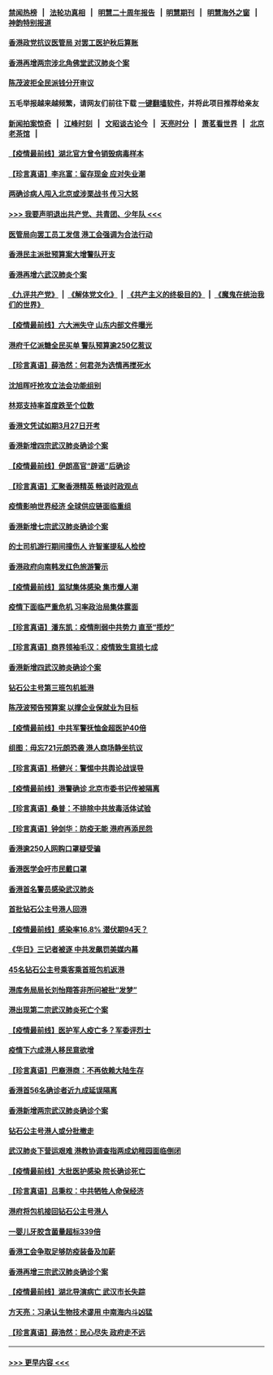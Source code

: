 #### [禁闻热榜](热点新闻.md?=0)  &nbsp;&nbsp;|&nbsp;&nbsp; [法轮功真相](https://github.com/gfw-breaker/truth/blob/master/README.md?=0) &nbsp;&nbsp;|&nbsp;&nbsp; [明慧二十周年报告](https://github.com/gfw-breaker/mh-reports/blob/master/README.md?=0) &nbsp;&nbsp;|&nbsp;&nbsp;[明慧期刊](https://github.com/gfw-breaker/mh-qikan) &nbsp;&nbsp;|&nbsp;&nbsp; [明慧海外之窗](https://github.com/gfw-breaker/mh-news/blob/master/README.md?=0) &nbsp;&nbsp;|&nbsp;&nbsp; [神韵特别报道](https://github.com/gfw-breaker/mh-news/blob/master/shenyun.md?=0)
#### [香港政党抗议医管局 对罢工医护秋后算账](../pages/nsc415/n11901746.md?t=02281132) 
#### [香港再增两宗涉北角佛堂武汉肺炎个案](../pages/nsc415/n11901737.md?t=02281132) 
#### [陈茂波拒全民派钱分开审议](../pages/nsc415/n11901672.md?t=02281132) 
#### 五毛举报越来越频繁，请网友们前往下载 [一键翻墙软件](https://github.com/gfw-breaker/ssr-accounts)，并将此项目推荐给亲友
#### [新闻拍案惊奇](https://github.com/gfw-breaker/banned-news/blob/master/pages/link4.md) &nbsp;&nbsp;|&nbsp;&nbsp; [江峰时刻](https://github.com/gfw-breaker/banned-news/blob/master/pages/link4.md) &nbsp;&nbsp;|&nbsp;&nbsp; [文昭谈古论今](https://github.com/gfw-breaker/banned-news/blob/master/pages/link4.md) &nbsp;&nbsp;|&nbsp;&nbsp; [天亮时分](https://github.com/gfw-breaker/banned-news/blob/master/pages/link4.md) &nbsp;&nbsp;|&nbsp;&nbsp; [萧茗看世界](https://github.com/gfw-breaker/banned-news/blob/master/pages/link4.md) &nbsp;&nbsp;|&nbsp;&nbsp; [北京老茶馆](https://github.com/gfw-breaker/banned-news/blob/master/pages/link4.md) &nbsp;&nbsp;|&nbsp;&nbsp; 
#### [【疫情最前线】湖北官方曾令销毁病毒样本](../pages/nsc415/n11901518.md?t=02281132) 
#### [【珍言真语】李兆富：留存现金 应对失业潮](../pages/nsc415/n11901448.md?t=02281132) 
#### [两确诊病人闯入北京或涉栗战书 传习大怒](../pages/nsc415/n11901180.md?t=02281132) 
#### [>>> 我要声明退出共产党、共青团、少年队 <<<](https://github.com/begood0513/goodnews/blob/master/quit/letter.md) 
#### [医管局向罢工员工发信 港工会强调为合法行动](../pages/nsc415/n11898870.md?t=02281132) 
#### [香港民主派批预算案大增警队开支](../pages/nsc415/n11898813.md?t=02281132) 
#### [香港再增六武汉肺炎个案](../pages/nsc415/n11898843.md?t=02281132) 
#### [《九评共产党》](https://github.com/begood0513/9ping.md/blob/master/README.md) &nbsp;|&nbsp; [《解体党文化》](../../../../jtdwh.md/blob/master/README.md)  &nbsp;|&nbsp; [《共产主义的终极目的》](../../../../gczydzjmd.md/blob/master/README.md) &nbsp;|&nbsp; [《魔鬼在统治我们的世界》](../../../../mgztzwmdsj.md/blob/master/README.md) 
#### [【疫情最前线】六大洲失守 山东内部文件曝光](../pages/nsc415/n11898455.md?t=02281132) 
#### [港府千亿派糖全民买单 警队预算逾250亿惹议](../pages/nsc415/n11898608.md?t=02281132) 
#### [【珍言真语】薛浩然：何君尧为选情再搅死水](../pages/nsc415/n11898269.md?t=02281132) 
#### [沈旭晖吁抢攻立法会功能组别](../pages/nsc415/n11896084.md?t=02281132) 
#### [林郑支持率首度跌至个位数](../pages/nsc415/n11896058.md?t=02281132) 
#### [香港文凭试如期3月27日开考](../pages/nsc415/n11896055.md?t=02281132) 
#### [香港新增四宗武汉肺炎确诊个案](../pages/nsc415/n11896040.md?t=02281132) 
#### [【疫情最前线】伊朗高官“辟谣”后确诊](../pages/nsc415/n11895902.md?t=02281132) 
#### [【珍言真语】汇聚香港精英 畅谈时政观点](../pages/nsc415/n11895733.md?t=02281132) 
#### [疫情影响世界经济 全球供应链面临重组](../pages/nsc415/n11895634.md?t=02281132) 
#### [香港新增七宗武汉肺炎确诊个案](../pages/nsc415/n11893498.md?t=02281132) 
#### [的士司机游行期间撞伤人 许智峯提私人检控](../pages/nsc415/n11893483.md?t=02281132) 
#### [香港政府向南韩发红色旅游警示](../pages/nsc415/n11893398.md?t=02281132) 
#### [【疫情最前线】监狱集体感染 集市爆人潮](../pages/nsc415/n11893181.md?t=02281132) 
#### [疫情下面临严重危机  习率政治局集体露面](../pages/nsc415/n11893305.md?t=02281132) 
#### [【珍言真语】潘东凯：疫情削弱中共势力 直至“揽炒”](../pages/nsc415/n11892866.md?t=02281132) 
#### [【珍言真语】商界领袖毛汉：疫情致生意损七成](../pages/nsc415/n11890348.md?t=02281132) 
#### [香港新增四武汉肺炎确诊个案](../pages/nsc415/n11890610.md?t=02281132) 
#### [钻石公主号第三班包机抵港](../pages/nsc415/n11890645.md?t=02281132) 
#### [陈茂波预告预算案 以撑企业保就业为目标](../pages/nsc415/n11890574.md?t=02281132) 
#### [【疫情最前线】中共军警抚恤金超医护40倍](../pages/nsc415/n11890458.md?t=02281132) 
#### [组图：毋忘721元朗恐袭 港人商场静坐抗议](../pages/nsc415/n11876882.md?t=02281132) 
#### [【珍言真语】杨健兴：警惕中共舆论战误导](../pages/nsc415/n11888131.md?t=02281132) 
#### [【疫情最前线】港警确诊 北京市委书记传被隔离](../pages/nsc415/n11886872.md?t=02281132) 
#### [【珍言真语】桑普：不排除中共放毒活体试验](../pages/nsc415/n11886832.md?t=02281132) 
#### [【珍言真语】钟剑华：防疫无能 港府再添民怨](../pages/nsc415/n11884504.md?t=02281132) 
#### [香港逾250人网购口罩疑受骗](../pages/nsc415/n11884388.md?t=02281132) 
#### [香港医学会吁市民戴口罩](../pages/nsc415/n11884367.md?t=02281132) 
#### [香港首名警员感染武汉肺炎](../pages/nsc415/n11884357.md?t=02281132) 
#### [首批钻石公主号港人回港](../pages/nsc415/n11884333.md?t=02281132) 
#### [【疫情最前线】感染率16.8% 潜伏期94天？](../pages/nsc415/n11884256.md?t=02281132) 
#### [《华日》三记者被逐 中共发飙罚美媒内幕](../pages/nsc415/n11884184.md?t=02281132) 
#### [45名钻石公主号乘客乘首班包机返港](../pages/nsc415/n11881770.md?t=02281132) 
#### [港库务局局长刘怡翔答非所问被批“发梦”](../pages/nsc415/n11881752.md?t=02281132) 
#### [港出现第二宗武汉肺炎死亡个案](../pages/nsc415/n11881736.md?t=02281132) 
#### [【疫情最前线】医护军人疫亡多？军委评烈士](../pages/nsc415/n11881655.md?t=02281132) 
#### [疫情下六成港人移民意欲增](../pages/nsc415/n11881699.md?t=02281132) 
#### [【珍言真语】巴裔港商：不再依赖大陆生存](../pages/nsc415/n11881126.md?t=02281132) 
#### [香港首56名确诊者近九成延误隔离](../pages/nsc415/n11879079.md?t=02281132) 
#### [香港新增两宗武汉肺炎确诊个案](../pages/nsc415/n11879064.md?t=02281132) 
#### [钻石公主号港人或分批撤走](../pages/nsc415/n11879029.md?t=02281132) 
#### [武汉肺炎下营运艰难 港教协调查指两成幼稚园面临倒闭](../pages/nsc415/n11878989.md?t=02281132) 
#### [【疫情最前线】大批医护感染 院长确诊死亡](../pages/nsc415/n11878595.md?t=02281132) 
#### [【珍言真语】吕秉权：中共牺牲人命保经济](../pages/nsc415/n11878390.md?t=02281132) 
#### [港府将包机接回钻石公主号港人](../pages/nsc415/n11876352.md?t=02281132) 
#### [一婴儿牙胶含菌量超标339倍](../pages/nsc415/n11876336.md?t=02281132) 
#### [香港工会争取足够防疫装备及加薪](../pages/nsc415/n11876313.md?t=02281132) 
#### [香港再增三宗武汉肺炎确诊个案](../pages/nsc415/n11876297.md?t=02281132) 
#### [【疫情最前线】湖北导演病亡 武汉市长失踪](../pages/nsc415/n11876272.md?t=02281132) 
#### [方天亮：习承认生物技术谬用 中南海内斗凶猛](../pages/nsc415/n11873679.md?t=02281132) 
#### [【珍言真语】薛浩然：民心尽失 政府走不远](../pages/nsc415/n11875838.md?t=02281132) 

----
#### [ >>> 更早内容 <<< ](../indexes/nsc415-earlier.md)
